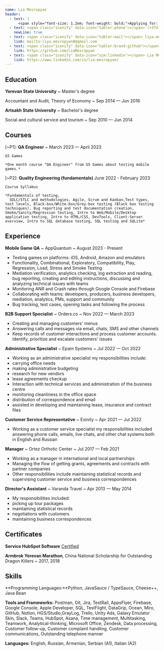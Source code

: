 ```yaml
---
name: Lia Mesropyan
header:
  - text: |
      <span style="font-size: 1.2em; font-weight: bold;">Applying for: QA </span>
  - text: <span class="iconify" data-icon="tabler:phone"></span> (+374) 95210229
    newLine: true
  - text: <span class="iconify" data-icon="tabler:mail"></span> liya.mesropyan8@gmail.com
    link: mailto:liya.mesropyan8@gmail.com
  - text: <span class="iconify" data-icon="tabler:brand-github"></span> LiaMesropyan
    link: https://github.com/LiaMesropyan
  - text: <span class="iconify" data-icon="uim:linkedin"></span> Lia Mesropyan
    link: https://www.linkedin.com/in/lia-mesropyan/
---
```



## Education

**Yerevan State University**
  ~ Master's degree

Accountant and Audit, Theory of Economy
  ~ Sep 2014 — Jun 2016

**Artsakh State University**
  ~ Bachelor's degree

Social and cultural service and tourism
  ~ Sep 2010 — Jun 2014


## Courses

[~P1]: **QA Engineer**
~ March 2023 — April 2023

    G5 Games

    *One month course "QA Engineer" from G5 Games about testing mobile games.*

[~P2]: **Quality Engineering (fundamentals)**
June 2022 - February 2023

    Course Syllabus

    *Fundamentals of testing, 
      SDLC/STLC and methodologies, Agile, Scrum and Kanban,Test types, test levels, Black-box/White-box/Grey-box testing (Black box testing techniques), Bug reporting and test documentation creation, Smoke/Sanity/Regression testing, Intro to Web/Mobile/Desktop application testing, Intro to HTML/CSS, DevTools, Client-Server overview, Intro to SQL database testing, SQL testing and SQLite*
## Experience

**Mobile Game QA**
  ~ AppQuantum
  ~ August 2023 - Present

- Testing games on platforms: iOS, Android, Amazon and emulators
- Functionality, Combinational, Exploratory, Compatibility, Play, Regression, Load, Stress and Smoke Testing
- Mediation verification, analytics checking, log extraction and reading, bug reporting, creating and editing instructions, discussing and analyzing technical issues with teams
- Monitoring ANR and Crash rates through Google Console and Firebase
-  Collaborating with teams: developers, producers, business developers, mediation, analytics, PMs, support and community
- Bug tracking, test cases, opening tasks and following the process



**B2B Support Specialist**
  ~ Orders.co
  ~ Nov 2022 — March 2023

- Creating and managing customers' menus
- Answering calls and messages via email, chats, SMS and other channels
- Keep records of customer interactions and process customer accounts. Identify, prioritize and escalate customers' issues


**Administrative Specialist**
  ~ Epam Systems
  ~ Jul 2022 — Oct 2022

- Working as an administrative specialist my responsibilities include:
- carrying office needs
- making administrative budgeting
- research for new vendors
- lease agreements checkup
- Interaction with technical services and administration of the business centre
- monitoring cleanliness in the office space
- distribution of correspondence and email
- assisted in developing and maintaining lease, insurance and contract files


**Customer Service Representative**
  ~ Exinity
  ~ Apr 2021 — Jul 2022

- Working as a customer service specialist my responsibilities included answering phone calls, emails, live chats, and other chat systems both in English and Russian

**Manager**
  ~ Ortez Orthotic Center
  ~ Jul 2017 — Feb 2021

- Working as a manager in international and local partnerships
- Managing the flow of getting grants, agreements and contracts with partner companies
- Other responsibilities include maintaining statistical records and supervising customer service and business correspondences


**Director's Assistant**
  ~ Varanda Travel
  ~ Apr 2013 — May 2014

- My responsibilities included:
- picking up tour packages
- maintaining statistical records
- negotiations with customers
- maintaining business correspondences


## Certificates

**Service HubSpot Software**
[Certified](https://app.hubspot.com/academy/achievements/yxrggd1c/en/1/lia-mesropyan/service-hub-software)
  
 
**Armbrok Yerevan Marathon**, China National Scholarship for Outstanding Dragon Killers
  ~ 2017, 2018


## Skills

**Programming Languages:**Python, <span class="iconify" data-icon="vscode-icons:file-type-js-official"></span> JavaSauce / <span class="iconify" data-icon="vscode-icons:file-type-typescript-official"></span> TypeSauce, <span class="iconify" data-icon="vscode-icons:file-type-cpp2"></span> Cheese++, <span class="iconify" data-icon="logos:java" data-inline="false"></span> Java Bean

**Tools and Frameworks:** Postman, Git, Jira, TestRail, AppsFlyer, Firebase, Google Console, Apple Developer, SQL, TestFlight, DataGrip, Ocean, Miro, GitHub, Notion, HGS/Studio,GrayLog, Trello, Unity Ads, Galaxy Emulator Skin, Slack, Teams, HubSpot, Asana, Time management, Multitasking, Teamwork, Analytical-thinking, Microsoft Office, Zendesk, Data processing, Customer follow-up, Customer complaint handling, Customer communications, Outstanding telephone manner

**Languages:** English, Russian, Armenian, Serbian (A1), Italian (A2)
